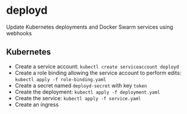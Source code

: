 # deployd

Update Kubernetes deployments and Docker Swarm services using webhooks


## Kubernetes

- Create a service account:
  `kubectl create serviceaccount deployd`
- Create a role binding allowing the service account to perform edits:
  `kubectl apply -f role-binding.yaml`
- Create a secret named `deployd-secret` with key `token`
- Create the deployment:
  `kubectl apply -f deployment.yaml`
- Create the service:
  `kubectl apply -f service.yaml`
- Create an ingress
